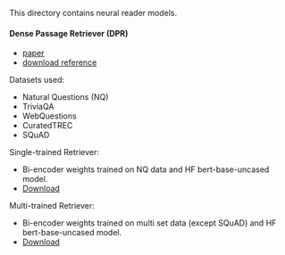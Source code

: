This directory contains neural reader models.

#### Dense Passage Retriever (DPR)
- [paper](https://arxiv.org/pdf/2004.04906.pdf)
- [download reference](https://github.com/facebookresearch/DPR/blob/master/data/download_data.py)

Datasets used:
* Natural Questions (NQ)
* TriviaQA 
* WebQuestions 
* CuratedTREC 
* SQuAD

Single-trained Retriever:
- Bi-encoder weights trained on NQ data and HF bert-base-uncased model.
- [Download](https://dl.fbaipublicfiles.com/dpr/checkpoint/retriever/single/nq/hf_bert_base.cp)

Multi-trained Retriever:
- Bi-encoder weights trained on multi set data (except SQuAD) and HF bert-base-uncased model.
- [Download](https://dl.fbaipublicfiles.com/dpr/checkpoint/retriver/multiset/hf_bert_base.cp)

